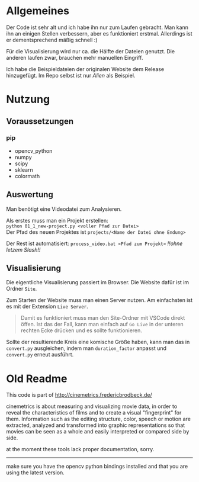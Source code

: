 
# Allgemeines

Der Code ist sehr alt und ich habe ihn nur zum Laufen gebracht. Man kann ihn an einigen Stellen verbessern, aber es funktioniert erstmal. 
Allerdings ist er dementsprechend mäßig schnell :)

Für die Visualisierung wird nur ca. die Hälfte der Dateien genutzt. Die anderen laufen zwar, brauchen mehr manuellen Eingriff.

Ich habe die Beispieldateien der originalen Website dem Release hinzugefügt. Im Repo selbst ist nur *Alien* als Beispiel.   

# Nutzung

## Voraussetzungen

### pip

- opencv_python
- numpy
- scipy
- sklearn
- colormath

## Auswertung

Man benötigt eine Videodatei zum Analysieren.

Als erstes muss man ein Projekt erstellen:  
`python 01_1_new-project.py <voller Pfad zur Datei>`  
Der Pfad des neuen Projektes ist `projects/<Name der Datei ohne Endung>`

Der Rest ist automatisiert: `process_video.bat <Pfad zum Projekt>` *!!ohne letzem Slash!!*

## Visualisierung

Die eigentliche Visualisierung passiert im Browser. Die Website dafür ist im Ordner `Site`.

Zum Starten der Website muss man einen Server nutzen. Am einfachsten ist es mit der Extension `Live Server`.
> Damit es funktioniert muss man den Site-Ordner mit VSCode direkt öffen. Ist das der Fall, kann man einfach auf `Go Live` in der unteren rechten Ecke drücken und es sollte funktionieren. 

Sollte der resultierende Kreis eine komische Größe haben, kann man das in `convert.py` ausgleichen, indem man `duration_factor` anpasst und `convert.py` erneut ausführt.

# Old Readme

This code is part of http://cinemetrics.fredericbrodbeck.de/

cinemetrics is about measuring and visualizing movie data, in order to reveal the characteristics of films and to create a visual "fingerprint" for them. Information such as the editing structure, color, speech or motion are extracted, analyzed and transformed into graphic representations so that movies can be seen as a whole and easily interpreted or compared side by side.

at the moment these tools lack proper documentation, sorry.

----------

make sure you have the opencv python bindings installed and that you are using the latest version.
